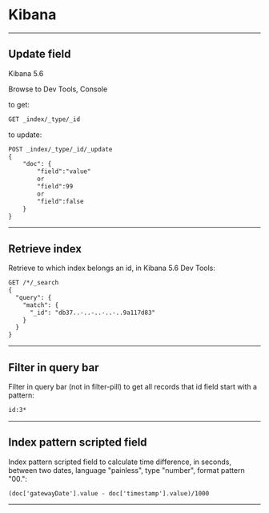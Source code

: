 # Kibana

***

## Update field

Kibana 5.6

Browse to Dev Tools, Console

to get:

```txt
GET _index/_type/_id
```

to update:

```txt
POST _index/_type/_id/_update
{
    "doc": {
        "field":"value"
        or
        "field":99
        or
        "field":false
    }
}
```

***

## Retrieve index

Retrieve to which index belongs an id, in Kibana 5.6 Dev Tools:

```txt
GET /*/_search
{
  "query": {
    "match": {
      "_id": "db37..-..-..-..-..9a117d83"
    }
  }
}
```

***

## Filter in query bar

Filter in query bar (not in filter-pill) to get all records that id field start with a pattern:

```txt
id:3*
```

***

## Index pattern scripted field

Index pattern scripted field to calculate time difference, in seconds, between two dates, language "painless", type "number", format pattern "00.":

```painless
(doc['gatewayDate'].value - doc['timestamp'].value)/1000
```

***
